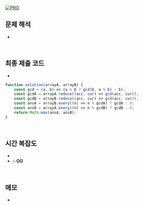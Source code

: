[![PRO]][Link]

## 문제 해석

-

<br>

## 최종 제출 코드

-

```js
function solution(arrayA, arrayB) {
    const gcd = (a, b) => (a % b ? gcd(b, a % b) : b);
    const gcdA = arrayA.reduce((acc, cur) => gcd(acc, cur));
    const gcdB = arrayB.reduce((acc, cur) => gcd(acc, cur));
    const ansA = arrayB.every((n) => n % gcdA) ? gcdA : 0;
    const ansB = arrayA.every((n) => n % gcdB) ? gcdB : 0;
    return Math.max(ansA, ansB);
}
```

<br>

## 시간 복잡도

-
-   **∴ O()**

<br>

## 메모

-

<!---------------------------------------------------------------------------->

[PRO]: https://github.com/GoSSaChin/algorithm-js/assets/107768516/67c43b52-bc3f-4571-a249-5519021afbb0
[Link]: https://school.programmers.co.kr/learn/courses/30/lessons/135807
